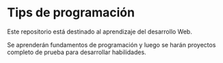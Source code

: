 # Tips de programación

Este repositorio está destinado al aprendizaje del desarrollo Web.

Se aprenderán fundamentos de programación y luego se harán proyectos completo de prueba para desarrollar habilidades.